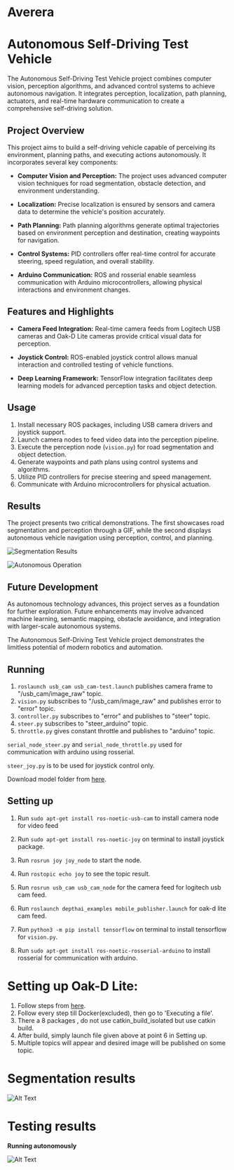 # Averera
# Autonomous Self-Driving Test Vehicle

The Autonomous Self-Driving Test Vehicle project combines computer vision, perception algorithms, and advanced control systems to achieve autonomous navigation. It integrates perception, localization, path planning, actuators, and real-time hardware communication to create a comprehensive self-driving solution.

## Project Overview

This project aims to build a self-driving vehicle capable of perceiving its environment, planning paths, and executing actions autonomously. It incorporates several key components:

- **Computer Vision and Perception:** The project uses advanced computer vision techniques for road segmentation, obstacle detection, and environment understanding.

- **Localization:** Precise localization is ensured by sensors and camera data to determine the vehicle's position accurately.

- **Path Planning:** Path planning algorithms generate optimal trajectories based on environment perception and destination, creating waypoints for navigation.

- **Control Systems:** PID controllers offer real-time control for accurate steering, speed regulation, and overall stability.

- **Arduino Communication:** ROS and rosserial enable seamless communication with Arduino microcontrollers, allowing physical interactions and environment changes.

## Features and Highlights

- **Camera Feed Integration:** Real-time camera feeds from Logitech USB cameras and Oak-D Lite cameras provide critical visual data for perception.

- **Joystick Control:** ROS-enabled joystick control allows manual interaction and controlled testing of vehicle functions.

- **Deep Learning Framework:** TensorFlow integration facilitates deep learning models for advanced perception tasks and object detection.

## Usage

1. Install necessary ROS packages, including USB camera drivers and joystick support.
2. Launch camera nodes to feed video data into the perception pipeline.
3. Execute the perception node (`vision.py`) for road segmentation and object detection.
4. Generate waypoints and path plans using control systems and algorithms.
5. Utilize PID controllers for precise steering and speed management.
6. Communicate with Arduino microcontrollers for physical actuation.

## Results

The project presents two critical demonstrations. The first showcases road segmentation and perception through a GIF, while the second displays autonomous vehicle navigation using perception, control, and planning.

![Segmentation Results](wda_AdobeExpress.gif)

![Autonomous Operation](aaa.gif)

## Future Development

As autonomous technology advances, this project serves as a foundation for further exploration. Future enhancements may involve advanced machine learning, semantic mapping, obstacle avoidance, and integration with larger-scale autonomous systems.

The Autonomous Self-Driving Test Vehicle project demonstrates the limitless potential of modern robotics and automation.

## Running

1. `roslaunch usb_cam usb_cam-test.launch` publishes camera frame to "/usb_cam/image_raw" topic.
2. `vision.py` subscribes to "/usb_cam/image_raw" and publishes error to "error" topic.
3. `controller.py` subscribes to "error" and publishes to "steer" topic.
4. `steer.py` subscribes to "steer_arduino" topic.
5. `throttle.py` gives constant throttle and publishes to "arduino" topic.

`serial_node_steer.py` and `serial_node_throttle.py` used for communication with arduino using rosserial.

`steer_joy.py` is to be used for joystick control only.

Download model folder from [here](https://drive.google.com/drive/folders/1-HP9OF_aj281cIZcciGRsn826bf1wL1B?usp=share_link).


## Setting up

1. Run `sudo apt-get install ros-noetic-usb-cam` to install camera node for video feed
2. Run `sudo apt-get install ros-noetic-joy` on terminal to install joystick package.
3. Run `rosrun joy joy_node` to start the node.
4. Run `rostopic echo joy` to see the topic result.
5. Run `rosrun usb_cam usb_cam_node` for the camera feed for logitech usb cam feed.
6. Run `roslaunch depthai_examples mobile_publisher.launch` for oak-d lite cam feed.

7. Run `python3 -m pip install tensorflow` on terminal to install tensorflow for `vision.py`.
8. Run `sudo apt-get install ros-noetic-rosserial-arduino` to install rosserial for communication with arduino.

# Setting up Oak-D Lite:

1. Follow steps from  [here](https://github.com/luxonis/depthai-ros).
2. Follow every step till Docker(excluded), then go to 'Executing a file'.
3. There a 8 packages , do not use catkin_build_isolated but use catkin build.
4. After build, simply launch file given above at point 6 in Setting up.
5. Multiple topics will appear and desired image will be published on some topic.

# Segmentation results

![Alt Text](wda_AdobeExpress.gif )

# Testing results
**Running autonomously**

![Alt Text](aaa.gif )

